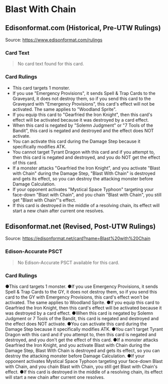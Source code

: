 # Blast With Chain

## Edisonformat.com (Historical, Pre-UTW Rulings)

Source: https://www.edisonformat.com/rulings

### Card Text

> No card text found for this card.

### Card Rulings

*   This card targets 1 monster.
*   If you use "Emergency Provisions", it sends Spell & Trap Cards to the Graveyard, it does not destroy them, so if you send this card to the Graveyard with "Emergency Provisions", this card's effect will not be activated. The same applies to "Woodland Sprite".
*   If you equip this card to "Gearfried the Iron Knight", then this card's effect will be activated because it was destroyed by a card effect.
*   When this card is negated by "Solemn Judgment" or "7 Tools of the Bandit", this card is negated and destroyed and the effect does NOT activate.
*   You can activate this card during the Damage Step because it specifically modifies ATK.
*   You cannot target Tyrant Dragon with this card and if you attempt to, then this card is negated and destroyed, and you do NOT get the effect of this card.
*   If a monster attacks "Gearfried the Iron Knight", and you activate "Blast with Chain" during the Damage Step, "Blast With Chain" is destroyed and gets its effect, so you can destroy the attacking monster before Damage Calculation.
*   If your opponent activates "Mystical Space Typhoon" targeting your face-down "Blast with Chain", and you chain "Blast with Chain", you still get "Blast with Chain"'s effect.
*   If this card is destroyed in the middle of a resolving chain, its effect will start a new chain after current one resolves.

## Edisonformat.net (Revised, Post-UTW Rulings)

Source: https://edisonformat.net/card?name=Blast%20with%20Chain

### Edison-Accurate PSCT

> No Edison-Accurate PSCT available for this card.

### Card Rulings

●This card targets 1 monster.
●If you use Emergency Provisions, it sends Spell & Trap Cards to the GY, it does not destroy them, so if you send this card to the GY with Emergency Provisions, this card's effect won't be activated. The same applies to Woodland Sprite.
●If you equip this card to Gearfried the Iron Knight, then this card's effect will be activated because it was destroyed by a card effect.
●When this card is negated by Solemn Judgment or 7 Tools of the Bandit, this card is negated and destroyed and the effect does NOT activate.
●You can activate this card during the Damage Step because it specifically modifies ATK.
●You can't target Tyrant Dragon with this card and if you attempt to, then this card is negated and destroyed, and you don't get the effect of this card.
●If a monster attacks Gearfried the Iron Knight, and you activate Blast with Chain during the Damage Step, Blast With Chain is destroyed and gets its effect, so you can destroy the attacking monster before Damage Calculation.
●If your opponent activates Mystical Space Typhoon targeting your face-down Blast with Chain, and you chain Blast with Chain, you still get Blast with Chain's effect.
●If this card is destroyed in the middle of a resolving chain, its effect will start a new chain after current one resolves.
            